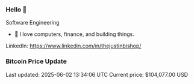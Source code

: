 ### Hello 🤙  

Software Engineering

- 🔭 I love computers, finance, and building things.
  
LinkedIn: https://www.linkedin.com/in/thejustinbishop/  
















































































































































































































































































































































































































































































































































































































### Bitcoin Price Update
Last updated: 2025-06-02 13:34:06 UTC
Current price: $104,077.00 USD
